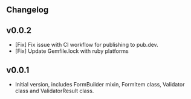 ## Changelog

## v0.0.2
- [Fix] Fix issue with CI workflow for publishing to pub.dev.
- [Fix] Update Gemfile.lock with ruby platforms

## v0.0.1
- Initial version, includes FormBuilder mixin, FormItem class, Validator class and ValidatorResult class.
